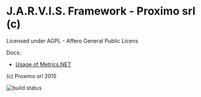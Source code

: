 J.A.R.V.I.S. Framework - Proximo srl (c)
====
Licensed under AGPL - Affero General Public Licens

Docs:

- [Usage of Metrics.NET](Wiki/metrics.md)

(c) Proximo srl 2015

<img src="http://demo.prxm.it:8811/app/rest/builds/buildType:CqrsFramework_Ci/statusIcon" alt="build status">
